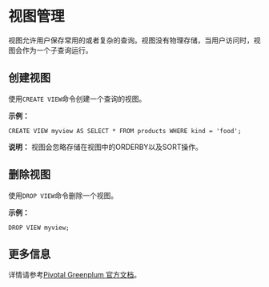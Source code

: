 # 视图管理

视图允许用户保存常用的或者复杂的查询。视图没有物理存储，当用户访问时，视图会作为一个子查询运行。

## 创建视图

使用`CREATE VIEW`命令创建一个查询的视图。

**示例：**

```
CREATE VIEW myview AS SELECT * FROM products WHERE kind = 'food';
```

**说明：** 视图会忽略存储在视图中的ORDERBY以及SORT操作。

## 删除视图

使用`DROP VIEW`命令删除一个视图。

**示例：**

```
DROP VIEW myview;
```

## 更多信息

详情请参考[Pivotal Greenplum 官方文档](http://gpdb.docs.pivotal.io/43330/ref_guide/sql_commands/CREATE_VIEW.html)。

